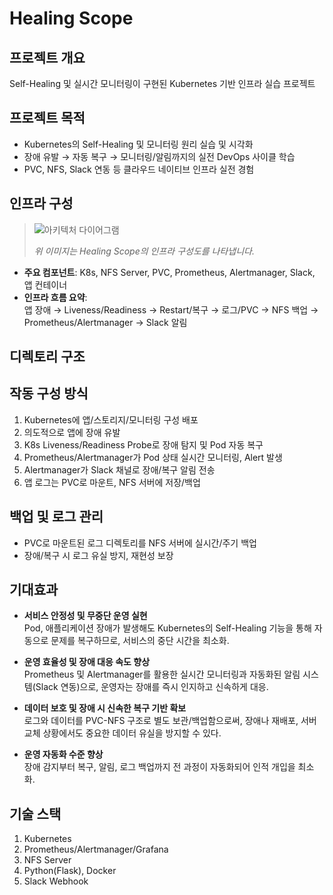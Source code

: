 # Healing Scope

## 프로젝트 개요
Self-Healing 및 실시간 모니터링이 구현된 Kubernetes 기반 인프라 실습 프로젝트

## 프로젝트 목적
- Kubernetes의 Self-Healing 및 모니터링 원리 실습 및 시각화
- 장애 유발 → 자동 복구 → 모니터링/알림까지의 실전 DevOps 사이클 학습
- PVC, NFS, Slack 연동 등 클라우드 네이티브 인프라 실전 경험

## 인프라 구성

> ![아키텍처 다이어그램](./images/architecture.png)
>
> *위 이미지는 Healing Scope의 인프라 구성도를 나타냅니다.*

- **주요 컴포넌트**: K8s, NFS Server, PVC, Prometheus, Alertmanager, Slack, 앱 컨테이너
- **인프라 흐름 요약**:  
  앱 장애 → Liveness/Readiness → Restart/복구 → 로그/PVC → NFS 백업 → Prometheus/Alertmanager → Slack 알림

## 디렉토리 구조

## 작동 구성 방식

1. Kubernetes에 앱/스토리지/모니터링 구성 배포
2. 의도적으로 앱에 장애 유발
3. K8s Liveness/Readiness Probe로 장애 탐지 및 Pod 자동 복구
4. Prometheus/Alertmanager가 Pod 상태 실시간 모니터링, Alert 발생
5. Alertmanager가 Slack 채널로 장애/복구 알림 전송
6. 앱 로그는 PVC로 마운트, NFS 서버에 저장/백업

## 백업 및 로그 관리

- PVC로 마운트된 로그 디렉토리를 NFS 서버에 실시간/주기 백업
- 장애/복구 시 로그 유실 방지, 재현성 보장

## 기대효과

- **서비스 안정성 및 무중단 운영 실현**  
  Pod, 애플리케이션 장애가 발생해도 Kubernetes의 Self-Healing 기능을 통해 자동으로 문제를 복구하므로, 서비스의 중단 시간을 최소화.

- **운영 효율성 및 장애 대응 속도 향상**  
  Prometheus 및 Alertmanager를 활용한 실시간 모니터링과 자동화된 알림 시스템(Slack 연동)으로, 운영자는 장애를 즉시 인지하고 신속하게 대응.

- **데이터 보호 및 장애 시 신속한 복구 기반 확보**  
  로그와 데이터를 PVC-NFS 구조로 별도 보관/백업함으로써, 장애나 재배포, 서버 교체 상황에서도 중요한 데이터 유실을 방지할 수 있다.

- **운영 자동화 수준 향상**  
  장애 감지부터 복구, 알림, 로그 백업까지 전 과정이 자동화되어 인적 개입을 최소화.

## 기술 스택
1. Kubernetes
2. Prometheus/Alertmanager/Grafana
3. NFS Server
4. Python(Flask), Docker
5. Slack Webhook
